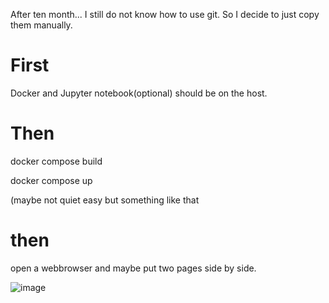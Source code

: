 After ten month...
I still do not know how to use git.
So I decide to just copy them manually.

# First

Docker and Jupyter notebook(optional) 
should be on the host.

# Then
docker compose build

docker compose up

(maybe not quiet easy but something like that

# then
open a webbrowser and maybe put two pages side by side.

![image](https://github.com/TomXRX/blender_learn/assets/49830204/7b70ea4a-c17c-44f9-b8ec-a780e8fa9dca)
